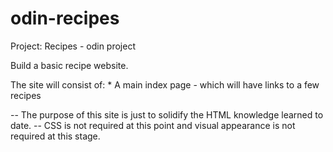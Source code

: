# odin-recipes
Project: Recipes - odin project

Build a basic recipe website. 

The site will consist of:
	* A main index page - which will have links to a few recipes
	

-- The purpose of this site is just to solidify the HTML knowledge learned to date.
-- CSS is not required at this point and visual appearance is not required at this stage.
